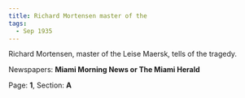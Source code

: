 ```yaml
---  
title: Richard Mortensen master of the  
tags:  
  - Sep 1935  
---  
```

  
Richard Mortensen, master of the Leise Maersk, tells of the tragedy.  
  
Newspapers: **Miami Morning News or The Miami Herald**  
  
Page: **1**, Section: **A** 
